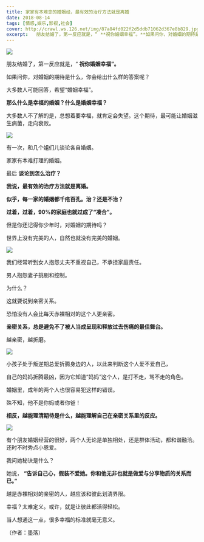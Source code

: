 ```yaml
---
title: 家家有本难念的婚姻经，最有效的治疗方法就是离婚
date: 2018-08-14
tags: [情感,娱乐,影视,社会]
cover: http://crawl.ws.126.net/img/87a84fd022f2d5ddb71062d367e8b829.jpg
excerpt:   朋友结婚了，第一反应就是，“ **祝你婚姻幸福”。**如果问你，对婚姻的期待是什么，你会给
---
```

![](http://crawl.ws.126.net/img/87a84fd022f2d5ddb71062d367e8b829.jpg)  

朋友结婚了，第一反应就是，“ **祝你婚姻幸福”。**

如果问你，对婚姻的期待是什么，你会给出什么样的答案呢？

大多数人可能回答，希望“婚姻幸福”。

**那么什么是幸福的婚姻？什么是婚姻幸福？**

大多数人不了解的是，总想着要幸福，就肯定会失望。这个期待，最可能让婚姻滋生病菌，走向衰败。

![](http://crawl.ws.126.net/img/28254e5168e7d3bd6c9d371175ff1189.jpg)  

有一次，和几个姐们儿谈论各自婚姻。

家家有本难打理的婚姻。

最后 **谈论到怎么治疗？**

**我说，最有效的治疗方法就是离婚。**

**似乎，每一家的婚姻都千疮百孔。治？还是不治？**

**过着，过着，90%的家庭也就过成了“凑合”。**

但是你还记得你少年时，对婚姻的期待吗？

世界上没有完美的人，自然也就没有完美的婚姻。

![](http://crawl.ws.126.net/img/94b8c57d231889dcbee4dbd6b4e93768.jpg)  

我们经常听到女人抱怨丈夫不重视自己，不承担家庭责任。

男人抱怨妻子挑剔和控制。

为什么？

这就要说到亲密关系。

恐怕没有人会比每天赤裸相对的这个人更亲密。

**亲密关系，总是避免不了被人当成呈现和释放过去伤痛的最佳舞台。**

越亲密，越折磨。

![](http://crawl.ws.126.net/img/b484818609b7e71f9fd4afadf1c011e5.jpg)  

小孩子处于叛逆期总爱折腾身边的人，以此来判断这个人爱不爱自己，

自己的妈妈折腾最凶，因为它知道“妈妈”这个人，是打不走，骂不走的角色。

婚姻里，成年的两个人也很容易犯这样的错误。

殊不知，他不是你妈或者你爸！

**相反，越能理清期待是什么，越能理解自己在亲密关系里的反应。**

![](http://crawl.ws.126.net/img/18c14d3411f17100661d596cae11f3ce.jpg)  

有个朋友婚姻经营的很好，两个人无论是单独相处，还是群体活动，都和谐融洽。还时不时秀点小恩爱。

我问她秘诀是什么？

她说， **“告诉自己心，假装不爱她。你和他无非也就是做爱与分享物质的关系而已。”**

越是赤裸相对的亲密的人，越应该和彼此划清界限。

幸福？太难定义。或许，就是让彼此都活得轻松。

当人想通这一点，很多幸福的标准就毫无意义。

（作者：墨落）


